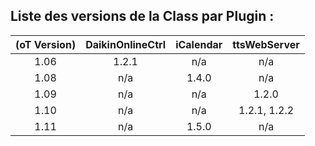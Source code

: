## Liste des versions de la Class par Plugin : 

| (oT Version) | DaikinOnlineCtrl | iCalendar | ttsWebServer |
|:------------:|:----------------:|:---------:|:------------:|
| 1.06         | 1.2.1            | n/a       | n/a          |
| 1.08         | n/a              | 1.4.0     | n/a          |
| 1.09         | n/a              | n/a       | 1.2.0        |
| 1.10         | n/a              | n/a       | 1.2.1, 1.2.2 |
| 1.11         | n/a              | 1.5.0     | n/a          |
